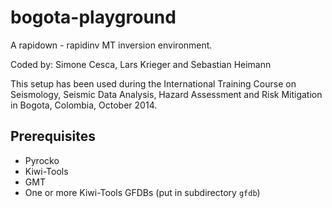 bogota-playground
=================

A rapidown - rapidinv MT inversion environment.

Coded by: Simone Cesca, Lars Krieger and Sebastian Heimann

This setup has been used during the International Training Course on Seismology, Seismic Data Analysis, Hazard Assessment and Risk Mitigation in Bogota, Colombia, October 2014.

Prerequisites
-------------

* Pyrocko
* Kiwi-Tools
* GMT
* One or more Kiwi-Tools GFDBs (put in subdirectory `gfdb`)
